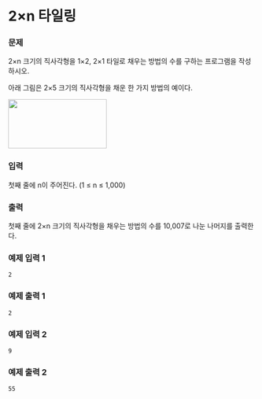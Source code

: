 # 2×n 타일링 
### 문제 

2×n 크기의 직사각형을 1×2, 2×1 타일로 채우는 방법의 수를 구하는 프로그램을 작성하시오.

아래 그림은 2×5 크기의 직사각형을 채운 한 가지 방법의 예이다.


<img src="https://onlinejudgeimages.s3-ap-northeast-1.amazonaws.com/problem/11726/1.png"  width="200" height="100"/>

### 입력

첫째 줄에 n이 주어진다. (1 ≤ n ≤ 1,000)

### 출력

첫째 줄에 2×n 크기의 직사각형을 채우는 방법의 수를 10,007로 나눈 나머지를 출력한다.

### 예제 입력 1

~~~
2
~~~

### 예제 출력 1

~~~
2
~~~

### 예제 입력 2

~~~
9
~~~

### 예제 출력 2

~~~
55
~~~
